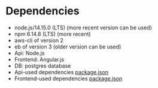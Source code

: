 # Dependencies 
- node.js/14.15.0 (LTS) (more recent version can be used)
- npm 6.14.8 (LTS) (more recent)
- aws-cli of version 2  
- eb of version 3 (older version can be used) 
- Api: Node.js
- Frontend: Angular.js
- DB: postgres database
- Api-used dependencies [package.json](../udagram/udagram-api/package.json)
- Frontend-used dependencies [package.json](../udagram/udagram-frontend/package.json)

